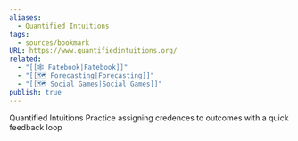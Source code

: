 ```yaml
---
aliases:
  - Quantified Intuitions
tags:
  - sources/bookmark
URL: https://www.quantifiedintuitions.org/
related:
  - "[[🕸️ Fatebook|Fatebook]]"
  - "[[🗺️ Forecasting|Forecasting]]"
  - "[[🗺️ Social Games|Social Games]]"
publish: true
---
```


Quantified Intuitions
Practice assigning credences to outcomes with a quick feedback loop